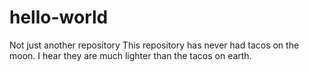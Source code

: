# hello-world
Not just another repository
This repository has never had tacos on the moon.  I hear they are much lighter than the tacos on earth.

